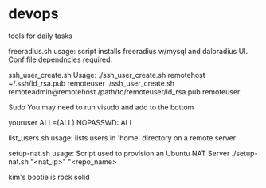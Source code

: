 # devops 
tools for daily tasks 




freeradius.sh usage: script installs freeradius w/mysql and daloradius UI.  Conf file dependncies required.


ssh_user_create.sh Usage:
./ssh_user_create.sh remotehost ~/.ssh/id_rsa.pub remoteuser
./ssh_user_create.sh remoteadmin@remotehost /path/to/remoteuser/id_rsa.pub remoteuser

Sudo
You may need to run visudo and add to the bottom

youruser ALL=(ALL) NOPASSWD: ALL

list_users.sh usage: lists users in 'home' directory on a remote server

setup-nat.sh usage:  Script used to provision an Ubuntu NAT Server
./setup-nat.sh "<nat_ip>" "<repo_name>

kim's bootie is rock solid
